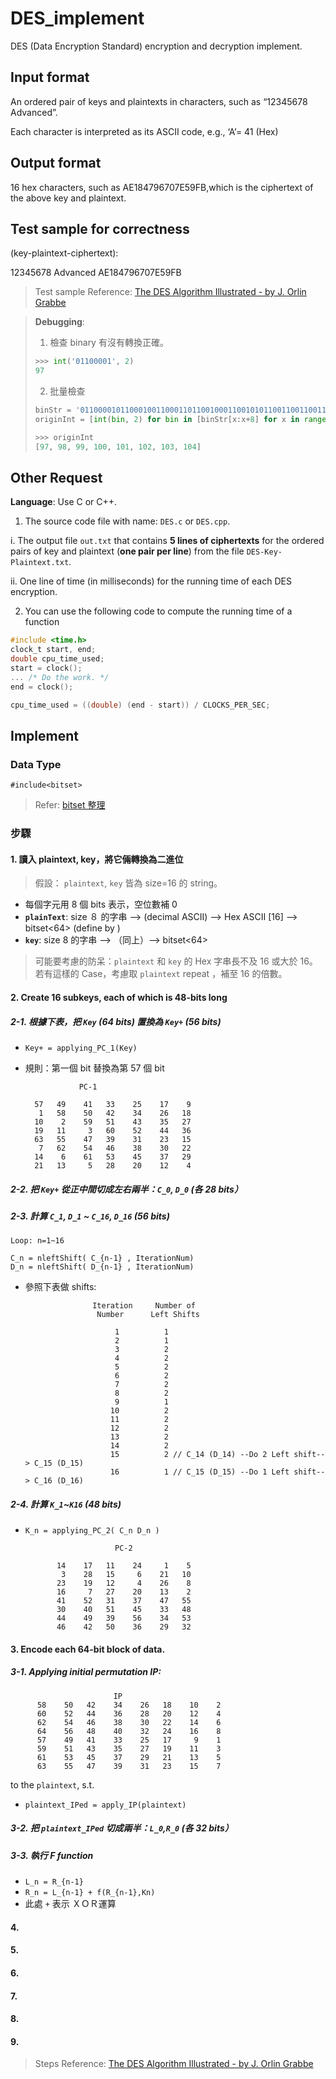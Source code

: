 # DES_implement
DES (Data Encryption Standard) encryption and decryption implement.


## Input format
An ordered pair of keys and plaintexts in characters, such as “12345678 Advanced”. 

Each character is interpreted as its ASCII code, e.g., ‘A’= 41 (Hex)
## Output format
16 hex characters, such as AE184796707E59FB,which is the ciphertext of the above key and plaintext.


## Test sample for correctness
(key-plaintext-ciphertext):

12345678 Advanced AE184796707E59FB

> Test sample Reference: [The DES Algorithm Illustrated - by J. Orlin Grabbe](http://page.math.tu-berlin.de/~kant/teaching/hess/krypto-ws2006/des.htm?fbclid=IwAR1q6qC4QxhGxUqaT1eFXldFMpauoQMuCbMm3E1RLsXxNTvi4PiE_evVA9A)

> **Debugging**:
> 
> 1. 檢查 binary 有沒有轉換正確。
> ```python
> >>> int('01100001', 2)
> 97
> ```
> 
> 2. 批量檢查 
> ```python
> binStr = '0110000101100010011000110110010001100101011001100110011101101000'
> originInt = [int(bin, 2) for bin in [binStr[x:x+8] for x in range(0,len(binStr), 8)]]
> 
> >>> originInt
> [97, 98, 99, 100, 101, 102, 103, 104]
> ```
## Other Request
**Language**: 
Use C or C++.


1. The source code file with name: `DES.c` or `DES.cpp`.

i. The output file `out.txt` that contains **5 lines of ciphertexts** for the ordered pairs of key and plaintext (**one pair per line**) from the file `DES-Key-Plaintext.txt`.

ii. One line of time (in milliseconds) for the running time of each DES encryption.


2. You can use the following code to compute the running time of a function
```c
#include <time.h>
clock_t start, end;
double cpu_time_used;
start = clock();
... /* Do the work. */
end = clock();

cpu_time_used = ((double) (end - start)) / CLOCKS_PER_SEC;
```

## Implement
### Data Type
`#include<bitset>`
> Refer: [bitset 整理](https://edisonx.pixnet.net/blog/post/34045379)

### 步驟

#### 1. 讀入 plaintext, key，將它倆轉換為二進位
> 假設： `plaintext`, `key` 皆為 size=16 的 string。
> 

* 每個字元用 8 個 bits 表示，空位數補 0
* **`plainText`**: size ８ 的字串 --> (decimal ASCII) --> Hex ASCII <string>[16] -->  bitset<64> (define by <bitset>) 
* **`key`**: size 8 的字串 --> （同上）--> bitset<64>

 
> 可能要考慮的防呆：`plaintext` 和 `key` 的 Hex 字串長不及 16 或大於 16。
> 若有這樣的 Case，考慮取 `plaintext` repeat ，補至 16 的倍數。 


#### 2. Create 16 subkeys, each of which is 48-bits long

##### 2-1. 根據下表，把 `Key` (**64** bits) 置換為 `Key+` (**56** bits)
* `Key+ = applying_PC_1(Key)`
* 規則：第一個 bit 替換為第 57 個 bit

                  PC-1

        57   49    41   33    25    17    9
         1   58    50   42    34    26   18
        10    2    59   51    43    35   27
        19   11     3   60    52    44   36
        63   55    47   39    31    23   15
         7   62    54   46    38    30   22
        14    6    61   53    45    37   29
        21   13     5   28    20    12    4


##### 2-2. 把 `Key+` 從正中間切成左右兩半：`C_0`, `D_0` (各 28 bits）

##### 2-3. 計算 `C_1`, `D_1` ~ `C_16`, `D_16` (56 bits)
```note
Loop: n=1~16 

C_n = nleftShift( C_{n-1} , IterationNum) 
D_n = nleftShift( D_{n-1} , IterationNum) 
```
* 參照下表做 shifts:


                     Iteration     Number of
                      Number      Left Shifts

                          1          1
                          2          1
                          3          2
                          4          2
                          5          2
                          6          2
                          7          2
                          8          2
                          9          1
                         10          2
                         11          2
                         12          2
                         13          2
                         14          2
                         15          2 // C_14 (D_14) --Do 2 Left shift--> C_15 (D_15)
                         16          1 // C_15 (D_15) --Do 1 Left shift--> C_16 (D_16)

##### 2-4. 計算 `K_1`~`K16` (48 bits)

* `K_n = applying_PC_2( C_n D_n )`

                          PC-2

             14    17   11    24     1    5
              3    28   15     6    21   10
             23    19   12     4    26    8
             16     7   27    20    13    2
             41    52   31    37    47   55
             30    40   51    45    33   48
             44    49   39    56    34   53
             46    42   50    36    29   32


#### 3. Encode each 64-bit block of data.
##### 3-1. Applying **initial permutation IP**:

                           IP
          58    50   42    34    26   18    10    2
          60    52   44    36    28   20    12    4
          62    54   46    38    30   22    14    6
          64    56   48    40    32   24    16    8
          57    49   41    33    25   17     9    1
          59    51   43    35    27   19    11    3
          61    53   45    37    29   21    13    5
          63    55   47    39    31   23    15    7
 
 to the `plaintext`, s.t.
* `plaintext_IPed = apply_IP(plaintext)`

##### 3-2. 把 `plaintext_IPed` 切成兩半：`L_0`,`R_0` (各 32 bits）
##### 3-3. 執行 F function
* `L_n = R_{n-1}`
* `R_n = L_{n-1} + f(R_{n-1},Kn)`
* 此處 `+` 表示 ＸＯＲ運算

#### 4. 
#### 5. 
#### 6. 
#### 7. 
#### 8. 
#### 9. 

> Steps Reference: [The DES Algorithm Illustrated - by J. Orlin Grabbe](http://page.math.tu-berlin.de/~kant/teaching/hess/krypto-ws2006/des.htm?fbclid=IwAR1q6qC4QxhGxUqaT1eFXldFMpauoQMuCbMm3E1RLsXxNTvi4PiE_evVA9A)
